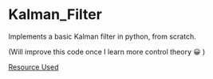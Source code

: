 # Kalman_Filter


Implements a basic Kalman filter in python, from scratch.

(Will improve this code once I learn more control theory 😀 )

[Resource Used](https://www.kalmanfilter.net/default.aspx)
